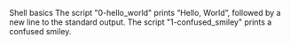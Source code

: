 Shell basics
The script "0-hello_world" prints “Hello, World”, followed by a new line to the standard output.
The script "1-confused_smiley" prints a confused smiley. 
